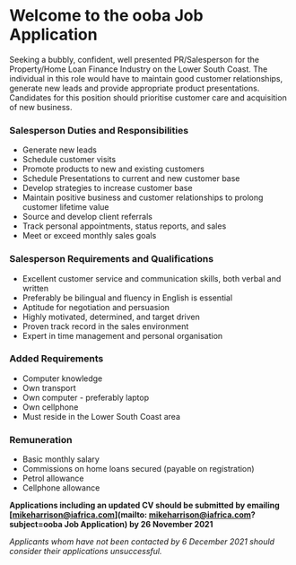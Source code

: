 # Welcome to the ooba Job Application

Seeking a bubbly, confident, well presented PR/Salesperson for the Property/Home Loan Finance Industry on the Lower South Coast. The individual in this role would have to maintain good customer relationships, generate new leads and provide appropriate product presentations. Candidates for this position should prioritise customer care and acquisition of new business.

### Salesperson Duties and Responsibilities

- Generate new leads
- Schedule customer visits
- Promote products to new and existing customers
- Schedule Presentations to current and new customer base
- Develop strategies to increase customer base
- Maintain positive business and customer relationships to prolong customer lifetime value
- Source and develop client referrals
- Track personal appointments, status reports, and sales
- Meet or exceed monthly sales goals

### Salesperson Requirements and Qualifications

- Excellent customer service and communication skills, both verbal and written
- Preferably be bilingual and fluency in English is essential
- Aptitude for negotiation and persuasion
- Highly motivated, determined, and target driven
- Proven track record in the sales environment
- Expert in time management and personal organisation

### Added Requirements

- Computer knowledge
- Own transport
- Own computer - preferably laptop
- Own cellphone
- Must reside in the Lower South Coast area

### Remuneration

- Basic monthly salary
- Commissions on home loans secured (payable on registration)
- Petrol allowance
- Cellphone allowance


**Applications including an updated CV should be submitted by emailing [mikeharrison@iafrica.com](mailto: mikeharrison@iafrica.com?subject=ooba Job Application) by 26 November 2021**

*Applicants whom have not been contacted by 6 December 2021 should consider their applications unsuccessful.*
 
